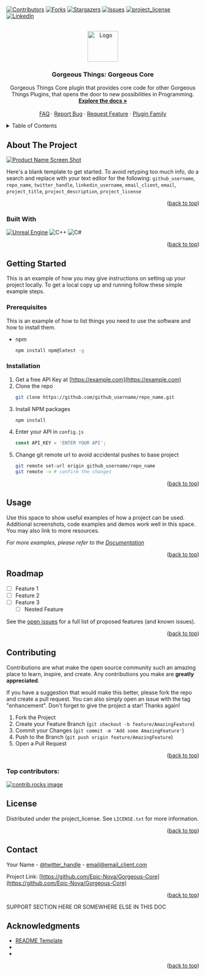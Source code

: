 <a id="readme-top"></a>


<!-- PROJECT SHIELDS -->
<!--
*** I'm using markdown "reference style" links for readability.
*** Reference links are enclosed in brackets [ ] instead of parentheses ( ).
*** See the bottom of this document for the declaration of the reference variables
*** for contributors-url, forks-url, etc. This is an optional, concise syntax you may use.
*** https://www.markdownguide.org/basic-syntax/#reference-style-links
-->
[![Contributors][contributors-shield]][contributors-url]
[![Forks][forks-shield]][forks-url]
[![Stargazers][stars-shield]][stars-url]
[![Issues][issues-shield]][issues-url]
[![project_license][license-shield]][license-url]
[![LinkedIn][linkedin-shield]][linkedin-url]



<!-- PROJECT LOGO -->
<br />
<div align="center">
  <a href="https://github.com/Epic-Nova/Gorgeous-Core">
    <img src="images/logo.png" alt="Logo" width="80" height="80">
  </a>
<h3 align="center">Gorgeous Things: Gorgeous Core</h3>

  <p align="center">
    Gorgeous Things Core plugin that provides core code for other Gorgeous Things Plugins, that opens the door to new possibilities in Programming.
    <br />
    <a href="https://epic-nova.github.io/Gorgeous-Core/"><strong>Explore the docs »</strong></a>
    <br />
    <br />
    <a href="https://github.com/Epic-Nova/Gorgeous-Core/blob/master/FAQ.md">FAQ</a>
    &middot;
    <a href="https://github.com/Epic-Nova/Gorgeous-Core/issues/new?template=bug_report.md">Report Bug</a>
    &middot;
    <a href="https://github.com/Epic-Nova/Gorgeous-Core/issues/new?template=feature_request.md">Request Feature</a>
    &middot;
    <a href="https://gt.simsalabim.studio">Plugin Family</a>
  </p>
</div>



<!-- TABLE OF CONTENTS -->
<details>
  <summary>Table of Contents</summary>
  <ol>
    <li>
      <a href="#about-the-project">About The Project</a>
      <ul>
        <li><a href="#built-with">Built With</a></li>
      </ul>
    </li>
    <li>
      <a href="#getting-started">Getting Started</a>
      <ul>
        <li><a href="#prerequisites">Prerequisites</a></li>
        <li><a href="#installation">Installation</a></li>
      </ul>
    </li>
    <li><a href="#usage">Usage</a></li>
    <li><a href="#roadmap">Roadmap</a></li>
    <li><a href="#contributing">Contributing</a></li>
    <li><a href="#license">License</a></li>
    <li><a href="#contact">Contact</a></li>
    <li><a href="#acknowledgments">Acknowledgments</a></li>
  </ol>
</details>



<!-- ABOUT THE PROJECT -->
## About The Project

[![Product Name Screen Shot][product-screenshot]](https://example.com)

Here's a blank template to get started. To avoid retyping too much info, do a search and replace with your text editor for the following: `github_username`, `repo_name`, `twitter_handle`, `linkedin_username`, `email_client`, `email`, `project_title`, `project_description`, `project_license`

<p align="right">(<a href="#readme-top">back to top</a>)</p>



### Built With

[![Unreal Engine][UnrealEngine]][Unreal-url]
![C++][CPP]
![C#][CSharp]

<p align="right">(<a href="#readme-top">back to top</a>)</p>



<!-- GETTING STARTED -->
## Getting Started

This is an example of how you may give instructions on setting up your project locally.
To get a local copy up and running follow these simple example steps.

### Prerequisites

This is an example of how to list things you need to use the software and how to install them.
* npm
  ```sh
  npm install npm@latest -g
  ```

### Installation

1. Get a free API Key at [https://example.com](https://example.com)
2. Clone the repo
   ```sh
   git clone https://github.com/github_username/repo_name.git
   ```
3. Install NPM packages
   ```sh
   npm install
   ```
4. Enter your API in `config.js`
   ```js
   const API_KEY = 'ENTER YOUR API';
   ```
5. Change git remote url to avoid accidental pushes to base project
   ```sh
   git remote set-url origin github_username/repo_name
   git remote -v # confirm the changes
   ```

<p align="right">(<a href="#readme-top">back to top</a>)</p>



<!-- USAGE EXAMPLES -->
## Usage

Use this space to show useful examples of how a project can be used. Additional screenshots, code examples and demos work well in this space. You may also link to more resources.

_For more examples, please refer to the [Documentation](https://example.com)_

<p align="right">(<a href="#readme-top">back to top</a>)</p>



<!-- ROADMAP -->
## Roadmap

- [ ] Feature 1
- [ ] Feature 2
- [ ] Feature 3
    - [ ] Nested Feature

See the [open issues](https://github.com/github_username/repo_name/issues) for a full list of proposed features (and known issues).

<p align="right">(<a href="#readme-top">back to top</a>)</p>



<!-- CONTRIBUTING -->
## Contributing

Contributions are what make the open source community such an amazing place to learn, inspire, and create. Any contributions you make are **greatly appreciated**.

If you have a suggestion that would make this better, please fork the repo and create a pull request. You can also simply open an issue with the tag "enhancement".
Don't forget to give the project a star! Thanks again!

1. Fork the Project
2. Create your Feature Branch (`git checkout -b feature/AmazingFeature`)
3. Commit your Changes (`git commit -m 'Add some AmazingFeature'`)
4. Push to the Branch (`git push origin feature/AmazingFeature`)
5. Open a Pull Request

<p align="right">(<a href="#readme-top">back to top</a>)</p>

### Top contributors:

<a href="https://github.com/Epic-Nova/Gorgeous-Core/graphs/contributors">
  <img src="https://contrib.rocks/image?repo=Epic-Nova/Gorgeous-Core" alt="contrib.rocks image" />
</a>



<!-- LICENSE -->
## License

Distributed under the project_license. See `LICENSE.txt` for more information.

<p align="right">(<a href="#readme-top">back to top</a>)</p>



<!-- CONTACT -->
## Contact

Your Name - [@twitter_handle](https://twitter.com/twitter_handle) - email@email_client.com

Project Link: [https://github.com/Epic-Nova/Gorgeous-Core](https://github.com/Epic-Nova/Gorgeous-Core)

<p align="right">(<a href="#readme-top">back to top</a>)</p>

SUPPORT SECTION HERE OR SOMEWHERE ELSE IN THIS DOC

<!-- ACKNOWLEDGMENTS -->
## Acknowledgments

* [README Template](https://github.com/othneildrew/Best-README-Template)
* []()
* []()

<p align="right">(<a href="#readme-top">back to top</a>)</p>

<!-- MARKDOWN LINKS & IMAGES -->
<!-- https://www.markdownguide.org/basic-syntax/#reference-style-links -->
[contributors-shield]: https://img.shields.io/github/contributors/Epic-Nova/Gorgeous-Core.svg?style=for-the-badge
[contributors-url]: https://github.com/Epic-Nova/Gorgeous-Core/graphs/contributors

[forks-shield]: https://img.shields.io/github/forks/Epic-Nova/Gorgeous-Core.svg?style=for-the-badge
[forks-url]: https://github.com/Epic-Nova/Gorgeous-Core/network/members

[stars-shield]: https://img.shields.io/github/stars/Epic-Nova/Gorgeous-Core.svg?style=for-the-badge
[stars-url]: https://github.com/Epic-Nova/Gorgeous-Core/stargazers

[issues-shield]: https://img.shields.io/github/issues/Epic-Nova/Gorgeous-Core.svg?style=for-the-badge
[issues-url]: https://github.com/Epic-Nova/Gorgeous-Core/issues

[license-shield]: https://img.shields.io/github/license/Epic-Nova/Gorgeous-Core.svg?style=for-the-badge
[license-url]: https://github.com/Epic-Nova/Gorgeous-Core/blob/master/LICENSE

[linkedin-shield]: https://img.shields.io/badge/-LinkedIn-black.svg?style=for-the-badge&logo=linkedin&colorB=555
[linkedin-url]: https://linkedin.com/in/nils-bergemann-6398a5280

[product-screenshot]: images/screenshot.png

[UnrealEngine]: https://img.shields.io/badge/unrealengine-%23313131.svg?style=for-the-badge&logo=unrealengine&logoColor=white
[Unreal-url]: https://unrealengine.com

[CPP]: https://img.shields.io/badge/c++-%2300599C.svg?style=for-the-badge&logo=c%2B%2B&logoColor=white
[CSharp]: https://img.shields.io/badge/c%23-%23239120.svg?style=for-the-badge&logo=csharp&logoColor=white